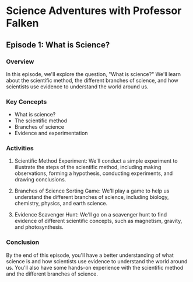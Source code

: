 # Science Adventures with Professor Falken

## Episode 1: What is Science?

### Overview
In this episode, we'll explore the question, "What is science?" We'll learn about the scientific method, the different branches of science, and how scientists use evidence to understand the world around us.

### Key Concepts
- What is science?
- The scientific method
- Branches of science
- Evidence and experimentation

### Activities
1. Scientific Method Experiment: We'll conduct a simple experiment to illustrate the steps of the scientific method, including making observations, forming a hypothesis, conducting experiments, and drawing conclusions.

2. Branches of Science Sorting Game: We'll play a game to help us understand the different branches of science, including biology, chemistry, physics, and earth science.

3. Evidence Scavenger Hunt: We'll go on a scavenger hunt to find evidence of different scientific concepts, such as magnetism, gravity, and photosynthesis.

### Conclusion
By the end of this episode, you'll have a better understanding of what science is and how scientists use evidence to understand the world around us. You'll also have some hands-on experience with the scientific method and the different branches of science.